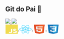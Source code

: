 ## Git do Pai 👋



<div>
<a href="">
<img height ="180em" src="https://github-readme-stats.vercel.app/api?username=Segobinho&show_icons=true&theme=dracula&include_all_commits=true&count_private=triue"/>
<img height ="180em" src="https://github-readme-stats.vercel.app/api/top-langs/?username=Segobinho&layout=compact&theme=dracula"/>
<div/>
<div style="display: inline_block><br>
    <img align="center" alt="Js" height="30" width="40" src="https://raw.githubusercontent.com/devicons/devicon/master/icons/javascript/javascript-plain.svg">
  <img align="center" alt="Js" height="30" width="40" src="https://raw.githubusercontent.com/devicons/devicon/master/icons/javascript/javascript-plain.svg">
  <img align="center" alt="React" height="30" width="40" src="https://raw.githubusercontent.com/devicons/devicon/master/icons/react/react-original.svg">
  <img align="center" alt="HTML" height="30" width="40" src="https://raw.githubusercontent.com/devicons/devicon/master/icons/html5/html5-original.svg">
  <img align="center" alt="CSS" height="30" width="40" src="https://raw.githubusercontent.com/devicons/devicon/master/icons/css3/css3-original.svg">

  
</div>


